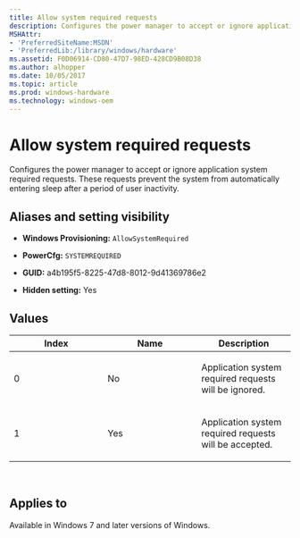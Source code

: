 ```yaml
---
title: Allow system required requests
description: Configures the power manager to accept or ignore application system required requests. These requests prevent the system from automatically entering sleep after a period of user inactivity.
MSHAttr:
- 'PreferredSiteName:MSDN'
- 'PreferredLib:/library/windows/hardware'
ms.assetid: F0D06914-CD80-47D7-98ED-428CD9B08D38
ms.author: alhopper
ms.date: 10/05/2017
ms.topic: article
ms.prod: windows-hardware
ms.technology: windows-oem
---
```


# Allow system required requests


Configures the power manager to accept or ignore application system required requests. These requests prevent the system from automatically entering sleep after a period of user inactivity.

## <span id="Aliases_and_setting_visibility"></span><span id="aliases_and_setting_visibility"></span><span id="ALIASES_AND_SETTING_VISIBILITY"></span>Aliases and setting visibility


-   **Windows Provisioning:** `AllowSystemRequired`

-   **PowerCfg:** `SYSTEMREQUIRED `

-   **GUID:** a4b195f5-8225-47d8-8012-9d41369786e2

-   **Hidden setting:** Yes

## <span id="Values"></span><span id="values"></span><span id="VALUES"></span>Values


<table>
<colgroup>
<col width="33%" />
<col width="33%" />
<col width="33%" />
</colgroup>
<thead>
<tr class="header">
<th>Index</th>
<th>Name</th>
<th>Description</th>
</tr>
</thead>
<tbody>
<tr class="odd">
<td><p>0</p></td>
<td><p>No</p></td>
<td><p>Application system required requests will be ignored.</p></td>
</tr>
<tr class="even">
<td><p>1</p></td>
<td><p>Yes</p></td>
<td><p>Application system required requests will be accepted.</p></td>
</tr>
</tbody>
</table>

 

## <span id="Applies_to"></span><span id="applies_to"></span><span id="APPLIES_TO"></span>Applies to


Available in Windows 7 and later versions of Windows.